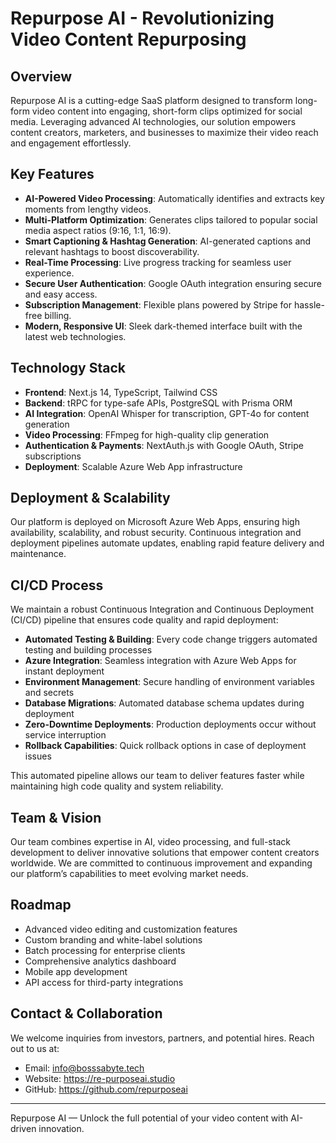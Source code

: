 # Repurpose AI - Revolutionizing Video Content Repurposing

## Overview

Repurpose AI is a cutting-edge SaaS platform designed to transform long-form video content into engaging, short-form clips optimized for social media. Leveraging advanced AI technologies, our solution empowers content creators, marketers, and businesses to maximize their video reach and engagement effortlessly.

## Key Features

- **AI-Powered Video Processing**: Automatically identifies and extracts key moments from lengthy videos.
- **Multi-Platform Optimization**: Generates clips tailored to popular social media aspect ratios (9:16, 1:1, 16:9).
- **Smart Captioning & Hashtag Generation**: AI-generated captions and relevant hashtags to boost discoverability.
- **Real-Time Processing**: Live progress tracking for seamless user experience.
- **Secure User Authentication**: Google OAuth integration ensuring secure and easy access.
- **Subscription Management**: Flexible plans powered by Stripe for hassle-free billing.
- **Modern, Responsive UI**: Sleek dark-themed interface built with the latest web technologies.

## Technology Stack

- **Frontend**: Next.js 14, TypeScript, Tailwind CSS
- **Backend**: tRPC for type-safe APIs, PostgreSQL with Prisma ORM
- **AI Integration**: OpenAI Whisper for transcription, GPT-4o for content generation
- **Video Processing**: FFmpeg for high-quality clip generation
- **Authentication & Payments**: NextAuth.js with Google OAuth, Stripe subscriptions
- **Deployment**: Scalable Azure Web App infrastructure

## Deployment & Scalability

Our platform is deployed on Microsoft Azure Web Apps, ensuring high availability, scalability, and robust security. Continuous integration and deployment pipelines automate updates, enabling rapid feature delivery and maintenance.

## CI/CD Process

We maintain a robust Continuous Integration and Continuous Deployment (CI/CD) pipeline that ensures code quality and rapid deployment:

- **Automated Testing & Building**: Every code change triggers automated testing and building processes
- **Azure Integration**: Seamless integration with Azure Web Apps for instant deployment
- **Environment Management**: Secure handling of environment variables and secrets
- **Database Migrations**: Automated database schema updates during deployment
- **Zero-Downtime Deployments**: Production deployments occur without service interruption
- **Rollback Capabilities**: Quick rollback options in case of deployment issues

This automated pipeline allows our team to deliver features faster while maintaining high code quality and system reliability.

## Team & Vision

Our team combines expertise in AI, video processing, and full-stack development to deliver innovative solutions that empower content creators worldwide. We are committed to continuous improvement and expanding our platform’s capabilities to meet evolving market needs.

## Roadmap

- Advanced video editing and customization features
- Custom branding and white-label solutions
- Batch processing for enterprise clients
- Comprehensive analytics dashboard
- Mobile app development
- API access for third-party integrations

## Contact & Collaboration

We welcome inquiries from investors, partners, and potential hires. Reach out to us at:

- Email: info@bosssabyte.tech
- Website: https://re-purposeai.studio
- GitHub: https://github.com/repurposeai

---

Repurpose AI — Unlock the full potential of your video content with AI-driven innovation.
